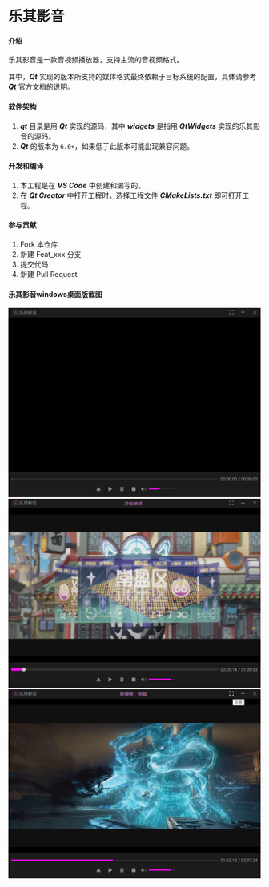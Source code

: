 # 乐其影音

#### 介绍
乐其影音是一款音视频播放器，支持主流的音视频格式。

其中，***Qt*** 实现的版本所支持的媒体格式最终依赖于目标系统的配置，具体请参考 [***Qt*** 官方文档的说明](https://doc.qt.io/qt-6/videooverview.html#supported-media-formats)。

#### 软件架构
1. ***qt*** 目录是用 ***Qt*** 实现的源码，其中 ***widgets*** 是指用 ***QtWidgets*** 实现的乐其影音的源码。
2. ***Qt*** 的版本为 `6.0+`，如果低于此版本可能出现兼容问题。

#### 开发和编译

1.  本工程是在 ***VS Code*** 中创建和编写的。
2.  在 ***Qt Creator*** 中打开工程时，选择工程文件 ***CMakeLists.txt*** 即可打开工程。

#### 参与贡献

1.  Fork 本仓库
2.  新建 Feat_xxx 分支
3.  提交代码
4.  新建 Pull Request


#### 乐其影音windows桌面版截图
![snapshot1](desktop_snapshot/snapshot1.png)
![snapshot2](desktop_snapshot/snapshot2.png)
![snapshot3](desktop_snapshot/snapshot3.png)
  
